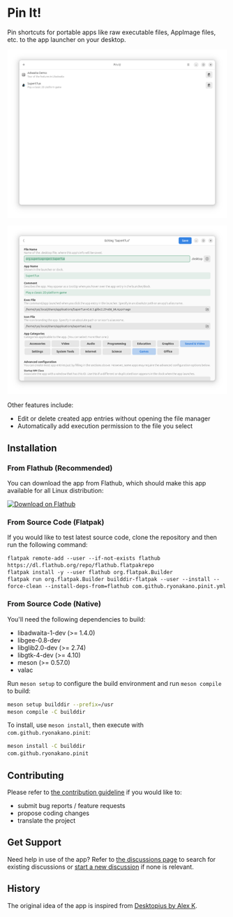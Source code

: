 # Pin It!
Pin shortcuts for portable apps like raw executable files, AppImage files, etc. to the app launcher on your desktop.

![Files view in the light mode](data/screenshots/gnome/screenshot-files-view-light.png)

![Edit view in the light mode](data/screenshots/gnome/screenshot-edit-view-light.png)

Other features include:

- Edit or delete created app entries without opening the file manager
- Automatically add execution permission to the file you select

## Installation
### From Flathub (Recommended)
You can download the app from Flathub, which should make this app available for all Linux distribution:

[<img src="https://flathub.org/assets/badges/flathub-badge-en.svg" width="160" alt="Download on Flathub">](https://flathub.org/apps/com.github.ryonakano.pinit)

### From Source Code (Flatpak)
If you would like to test latest source code, clone the repository and then run the following command:

```
flatpak remote-add --user --if-not-exists flathub https://dl.flathub.org/repo/flathub.flatpakrepo
flatpak install -y --user flathub org.flatpak.Builder
flatpak run org.flatpak.Builder builddir-flatpak --user --install --force-clean --install-deps-from=flathub com.github.ryonakano.pinit.yml
```

### From Source Code (Native)
You'll need the following dependencies to build:

* libadwaita-1-dev (>= 1.4.0)
* libgee-0.8-dev
* libglib2.0-dev (>= 2.74)
* libgtk-4-dev (>= 4.10)
* meson (>= 0.57.0)
* valac

Run `meson setup` to configure the build environment and run `meson compile` to build:

```bash
meson setup builddir --prefix=/usr
meson compile -C builddir
```

To install, use `meson install`, then execute with `com.github.ryonakano.pinit`:

```bash
meson install -C builddir
com.github.ryonakano.pinit
```

## Contributing

Please refer to [the contribution guideline](CONTRIBUTING.md) if you would like to:

- submit bug reports / feature requests
- propose coding changes
- translate the project

## Get Support

Need help in use of the app? Refer to [the discussions page](https://github.com/ryonakano/pinit/discussions) to search for existing discussions or [start a new discussion](https://github.com/ryonakano/pinit/discussions/new/choose) if none is relevant.

## History
The original idea of the app is inspired from [Desktopius by Alex K](https://github.com/alexkdeveloper/dfc).
